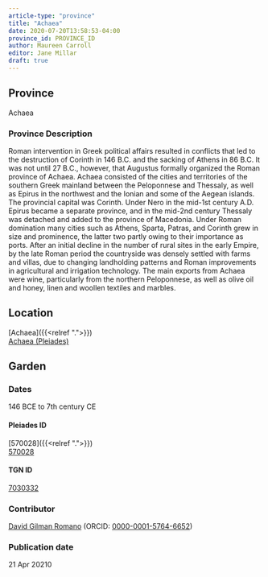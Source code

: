 ```yaml
---
article-type: "province"
title: "Achaea"
date: 2020-07-20T13:58:53-04:00
province_id: PROVINCE_ID
author: Maureen Carroll
editor: Jane Millar
draft: true
---
```


## Province

Achaea

### Province Description

Roman intervention in Greek political affairs resulted in conflicts that led to the destruction of Corinth in 146 B.C. and the sacking of Athens in 86 B.C. It was not until 27 B.C., however, that Augustus formally organized the Roman province of Achaea. Achaea consisted of the cities and territories of the southern Greek mainland between the Peloponnese and Thessaly, as well as Epirus in the northwest and the Ionian and some of the Aegean islands.
The provincial capital was Corinth. Under Nero in the mid-1st century A.D. Epirus became a separate province, and in the mid-2nd century Thessaly was detached and added to the province of Macedonia. Under Roman domination many cities such as Athens, Sparta, Patras, and Corinth grew in size and prominence, the latter two partly owing to their importance as ports.  After an initial decline in the number of rural sites in the early Empire, by the late Roman period the countryside was densely settled with farms and villas, due to changing landholding patterns and Roman improvements in agricultural and irrigation technology. The main exports from Achaea were wine, particularly from the northern Peloponnese, as well as olive oil and honey, linen and woollen textiles and marbles.


## Location

[Achaea]({{<relref ".">}}) \
[Achaea (Pleiades)](https://pleiades.stoa.org/places/570028)

<!--### Location Description-->

<!-- LEAVE THIS BLANK FOR NOW -->

<!--## Sublocation-->

<!--
[AREA WITHIN LOCATION, LIKE “PALATINE HILL”](GEOREFERENCE LINK)
A sublocation is any area larger than an individual garden, but located within a location. I would always try to include a link to a controlled vocabulary here if possible. This ID may well be different from the Garden ID, e.g., Pompeii versus a Garden in one of the houses which has its own Pleiades ID.
-->

<!--### Sublocation Description-->

<!-- DESCRIPTION -->

## Garden
<!-- List of gardens in province -->
<!-- May be left blank for now -->


### Dates

146 BCE to 7th century CE

<!--#### Periodo ID-->

<!-- [PERIODO_ID](https://pleiades.stoa.org/places/PLEIADES_ID) -->

#### Pleiades ID

[570028]({{<relref ".">}}) \
[570028](https://pleiades.stoa.org/places/570028)

#### TGN ID

[7030332](http://vocab.getty.edu/page/tgn/7030332)

### Contributor

[David Gilman Romano](https://anthropology.arizona.edu/user/david-gilman-romano) (ORCID: [0000-0001-5764-6652](https://orcid.org/0000-0001-5764-6652))

### Publication date


21 Apr 20210